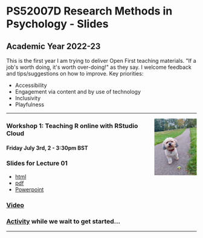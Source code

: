 # PS52007D Research Methods in Psychology - Slides 

## Academic Year 2022-23

This is the first year I am trying to deliver Open First teaching materials. "If a job's worth doing, it's worth over-doing!" as they say. 
I welcome feedback and tips/suggestions on how to improve.
Key priorities: 
- Accessibility
- Engagement via content and by use of technology
- Inclusivity
- Playfulness

---

<img src="images/Dougal.jpeg" align="right" height="150">

### Workshop 1: Teaching R online with RStudio Cloud
#### Friday July 3rd, 2 - 3:30pm BST

### Slides for Lecture 01
- [html](https://ps52007dslides.littlemonkeylab.com/Lecture01/Lecture1-RJS.html#/title-slide)  
- [pdf](https://ps52007dslides.littlemonkeylab.com/Lecture01/Lecture1.pdf) 
- [Powerpoint](https://ps52007dslides.littlemonkeylab.com/Lecture01/Lecture1.pptx) 

### [Video](https://media.ed.ac.uk/playlist/dedicated/169801461/1_gjzcgkec/1_bz9yza6s)

### [Activity](https://mine-cetinkaya-rundel.github.io/teach-r-online/01-cloud/01-cloud.html#2) while we wait to get started...
---

